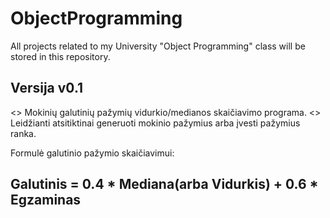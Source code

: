 # ObjectProgramming
All projects related to my University "Object Programming" class will be stored in this repository.

## Versija v0.1
<> Mokinių  galutinių pažymių vidurkio/medianos skaičiavimo programa.
<> Leidžianti atsitiktinai generuoti mokinio pažymius arba įvesti pažymius ranka.

Formulė galutinio pažymio skaičiavimui: 
## Galutinis = 0.4 * Mediana(arba Vidurkis) + 0.6 * Egzaminas


